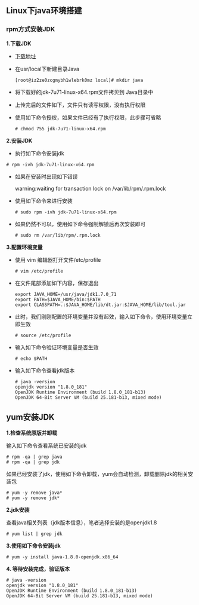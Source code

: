 ## Linux下java环境搭建

### rpm方式安装JDK

**1.下载JDK** 

* [下载地址](http://www.oracle.com/technetwork/java/javase/downloads/index.html)

* 在usr/local下新建目录Java

  ```shell
  [root@iz2ze0zcgmybh1wlebrk0mz local]# mkdir java
  ```

* 将下载好的jdk-7u71-linux-x64.rpm文件拷贝到 Java目录中

* 上传完后的文件如下，文件只有读写权限，没有执行权限 

* 使用如下命令授权，如果文件已经有了执行权限，此步骤可省略

  ```shell
  # chmod 755 jdk-7u71-linux-x64.rpm
  ```

**2.安装JDK**

* 执行如下命令安装jdk

```shell
# rpm -ivh jdk-7u71-linux-x64.rpm
```

* 如果在安装时出现如下错误  

  warning:waiting for transaction lock on /var/lib/rpm/.rpm.lock 

* 使用如下命令来进行安装

  ```shell
  # sudo rpm -ivh jdk-7u71-linux-x64.rpm
  ```

* 如果仍然不可以，使用如下命令强制解锁后再次安装即可

  ```
  # sudo rm /var/lib/rpm/.rpm.lock
  ```

**3.配置环境变量**

* 使用 vim 编辑器打开文件/etc/profile

  ```shell
  # vim /etc/profile 
  ```

* 在文件尾部添加如下内容，保存退出

  ```shell
  export JAVA_HOME=/usr/java/jdk1.7.0_71
  export PATH=$JAVA_HOME/bin:$PATH
  export CLASSPATH=.:$JAVA_HOME/lib/dt.jar:$JAVA_HOME/lib/tool.jar
  ```

* 此时，我们刚刚配置的环境变量并没有起效，输入如下命令，使用环境变量立即生效

  ```shell
  # source /etc/profile
  ```

* 输入如下命令验证环境变量是否生效

  ```shell
  # echo $PATH
  ```

* 输入如下命令查看jdk版本

  ```shell
  # java -version
  openjdk version "1.8.0_181"
  OpenJDK Runtime Environment (build 1.8.0_181-b13)
  OpenJDK 64-Bit Server VM (build 25.181-b13, mixed mode)
  ```

## yum安装JDK

**1.检查系统原版并卸载** 

输入如下命令查看系统已安装的jdk

```shell
# rpm -qa | grep java
# rpm -qa | grep jdk
```

如果已经安装了jdk，使用如下命令卸载，yum会自动检测，卸载删除jdk的相关安装包

```shell
# yum -y remove java*
# yum -y remove jdk*
```

**2.jdk安装**

查看java相关列表（jdk版本信息），笔者选择安装的是openjdk1.8

```shell
# yum list | grep jdk
```

**3.使用如下命令安装jdk**

```shell
# yum -y install java-1.8.0-openjdk.x86_64
```

**4. 等待安装完成，验证版本**

```shell
# java -version
openjdk version "1.8.0_181"
OpenJDK Runtime Environment (build 1.8.0_181-b13)
OpenJDK 64-Bit Server VM (build 25.181-b13, mixed mode)
```

